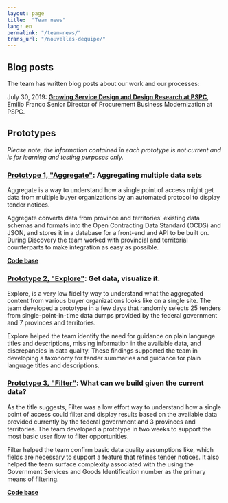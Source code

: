 ```yaml
---
layout: page
title:  "Team news"
lang: en
permalink: "/team-news/"
trans_url: "/nouvelles-dequipe/"
---
```


## Blog posts

The team has written blog posts about our work and our processes:

July 30, 2019: [**Growing Service Design and Design Research at PSPC**](https://digital.canada.ca/2019/07/30/growing-service-design-and-design-research-at-pspc/), Emilio Franco Senior Director of Procurement Business Modernization at PSPC.

## Prototypes

*Please note, the information contained in each prototype is not current and is for learning and testing purposes only.*  

### [Prototype 1, "Aggregate"](https://github.com/cds-snc/pspc-spa-aggregator): Aggregating multiple data sets

Aggregate is a way to understand how a single point of access might get data from multiple buyer organizations by an automated protocol to display tender notices. 

Aggregate converts data from province and territories' existing data schemas and formats into the Open Contracting Data Standard (OCDS) and JSON, and stores it in a database for a front-end and API to be built on. During Discovery the team worked with provincial and territorial counterparts to make integration as easy as possible. 

[**Code base**](https://github.com/cds-snc/pspc-spa-aggregator)

### [Prototype 2, "Explore"](https://dsinclair-spa.herokuapp.com/): Get data, visualize it.

Explore, is a very low fidelity way to understand what the aggregated content from various buyer organizations looks like on a single site. The team developed a prototype in a few days that randomly selects 25 tenders from single-point-in-time data dumps provided by the federal government and 7 provinces and territories. 

Explore helped the team identify the need for guidance on plain language titles and descriptions, missing information in the available data, and discrepancies in data quality. These findings supported the team in developing a taxonomy for tender summaries and guidance for plain language titles and descriptions.

### [Prototype 3, "Filter"](https://single-point-of-access.herokuapp.com/en/start?filters=&gsin=): What can we build given the current data?

As the title suggests, Filter was a low effort way to understand how a single point of access could filter and display results based on the available data provided currently by the federal government and 3 provinces and territories. The team developed a prototype in two weeks to support the most basic user flow to filter opportunities.   

Filter helped the team confirm basic data quality assumptions like, which fields are necessary to support a feature that refines tender notices. It also helped the team surface complexity associated with the using the Government Services and Goods Identification number as the primary means of filtering.

[**Code base**](https://github.com/cds-snc/single-point-of-access-data)





